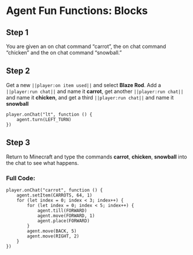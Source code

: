 ﻿# Agent Fun Functions: Blocks

## Step 1
You are given an on chat command “carrot”, the on chat command “chicken” and the on chat command “snowball.”


## Step 2
Get a new ``||player:on item used||`` and select **Blaze Rod**.  Add a ``||player:run chat||`` and name it **carrot**, get another ``||player:run chat||`` and name it **chicken**, and get a third ``||player:run chat||`` and name it **snowball**

```blocks
player.onChat("lt", function () {
    agent.turn(LEFT_TURN)
})
```

## Step 3

Return to Minecraft and type the commands **carrot**, **chicken**, **snowball** into the chat to see what happens.

### Full Code: 

```blocks
player.onChat("carrot", function () {
    agent.setItem(CARROTS, 64, 1)
    for (let index = 0; index < 3; index++) {
        for (let index = 0; index < 5; index++) {
            agent.till(FORWARD)
            agent.move(FORWARD, 1)
            agent.place(FORWARD)
        }
        agent.move(BACK, 5)
        agent.move(RIGHT, 2)
    }
})
```

